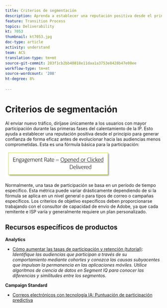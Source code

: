 ```yaml
---
title: Criterios de segmentación
description: Aprenda a establecer una reputación positiva desde el principio para crear confianza de forma eficaz antes de rodar en sus audiencias menos comprometidas.
feature: Transition Process
topics: Deliverability
kt: 7053
thumbnail: kt7053.jpg
doc-type: article
activity: understand
team: ACS
translation-type: tm+mt
source-git-commit: 283f1cb2bb40818e11daa1a3753e8428b47e08ee
workflow-type: tm+mt
source-wordcount: '208'
ht-degree: 8%

---
```



# Criterios de segmentación

Al enviar nuevo tráfico, diríjase únicamente a los usuarios con mayor participación durante las primeras fases del calentamiento de la IP. Esto ayuda a establecer una reputación positiva desde el principio para generar confianza de forma eficaz antes de evolucionar hacia las audiencias menos comprometidas. Esta es una fórmula básica para la participación:

![Fórmula para la participación](../assets/formula-for-enagement.png)

Normalmente, una tasa de participación se basa en un período de tiempo específico. Esta métrica puede variar drásticamente dependiendo de si la fórmula se aplica en un nivel general o para tipos de correo o campañas específicos. Los criterios de objetivo específicos deben proporcionarse trabajando con el consultor de capacidad de envío de Adobe, ya que cada remitente e ISP varía y generalmente requiere un plan personalizado.

## Recursos específicos de productos

**Analytics**

* [Cómo aumentar las tasas de participación y retención (tutorial)](https://experienceleague.adobe.com/docs/analytics-learn/tutorials/mobile-app-analytics/measuring-mobile-analytics/how-to-increase-engagement-and-retention-rates.html?lang=en#mobile-app-analytics):  *Identifique las audiencias que participan a través de su comportamiento mediante cohortes y conozca las causas subyacentes que impulsan la permanencia en las aplicaciones móviles. Utilice algoritmos de ciencia de datos en Segment IQ para conocer las diferencias y similitudes entre los segmentos.*

**Campaign Standard**

* [Correos electrónicos con tecnología IA: Puntuación de participación predictiva](https://experienceleague.adobe.com/docs/campaign-standard/using/testing-and-sending/preparing-and-testing-messages/predictive.html#predictive-scoring)

